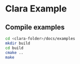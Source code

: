 # Clara Example

## Compile examples

``` bash
cd <clara-folder>/docs/examples
mkdir build
cd build
cmake ..
make
```

